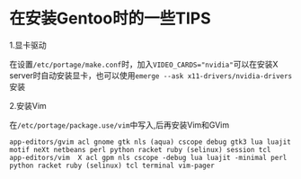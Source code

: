 # 在安装Gentoo时的一些TIPS

1.显卡驱动 

在设置`/etc/portage/make.conf`时，加入`VIDEO_CARDS="nvidia"`可以在安装X server时自动安装显卡，也可以使用`emerge --ask x11-drivers/nvidia-drivers`安装

2.安装Vim

在`/etc/portage/package.use/vim`中写入,后再安装Vim和GVim
```
app-editors/gvim acl gnome gtk nls (aqua) cscope debug gtk3 lua luajit motif neXt netbeans perl python racket ruby (selinux) session tcl
app-editors/vim  X acl gpm nls cscope -debug lua luajit -minimal perl python racket ruby (selinux) tcl terminal vim-pager
```

